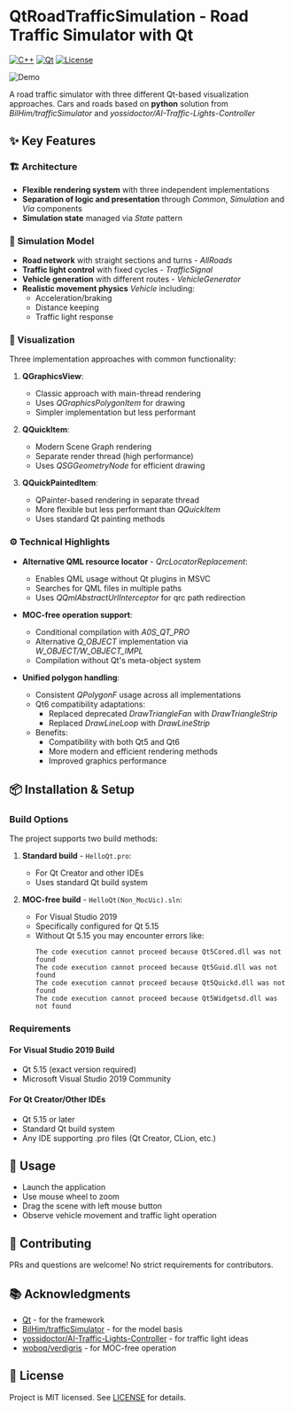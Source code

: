 # QtRoadTrafficSimulation - Road Traffic Simulator with Qt
[![C++](https://img.shields.io/badge/C%2B%2B-17-blue?logo=cplusplus)](https://en.wikipedia.org/wiki/C++)
[![Qt](https://img.shields.io/badge/Qt-5.15-blue?logo=qt)](https://www.qt.io/)
[![License](https://img.shields.io/badge/License-MIT-green)](https://github.com/Alex0vSky/QtRoadTrafficSimulation/blob/main/LICENSE)

![Demo](https://github.com/Alex0vSky/QtRoadTrafficSimulation/assets/52796897/f26689eb-eb79-459b-86b8-198bb3f7aa7c)

A road traffic simulator with three different Qt-based visualization approaches.
Cars and roads based on __python__ solution from *BilHim/trafficSimulator* and *yossidoctor/AI-Traffic-Lights-Controller*

## ✨ Key Features

### 🏗️ Architecture
- **Flexible rendering system** with three independent implementations
- **Separation of logic and presentation** through _Common_, _Simulation_ and _Via_ components
- **Simulation state** managed via _State_ pattern

### 🚦 Simulation Model
- **Road network** with straight sections and turns - _AllRoads_
- **Traffic light control** with fixed cycles - _TrafficSignal_
- **Vehicle generation** with different routes - _VehicleGenerator_
- **Realistic movement physics** _Vehicle_ including:
  - Acceleration/braking
  - Distance keeping
  - Traffic light response

### 🎨 Visualization
Three implementation approaches with common functionality:
1. **QGraphicsView**:
   - Classic approach with main-thread rendering
   - Uses _QGraphicsPolygonItem_ for drawing
   - Simpler implementation but less performant

2. **QQuickItem**:
   - Modern Scene Graph rendering
   - Separate render thread (high performance)
   - Uses _QSGGeometryNode_ for efficient drawing

3. **QQuickPaintedItem**:
   - QPainter-based rendering in separate thread
   - More flexible but less performant than _QQuickItem_
   - Uses standard Qt painting methods

### ⚙️ Technical Highlights
- **Alternative QML resource locator** - _QrcLocatorReplacement_:
  - Enables QML usage without Qt plugins in MSVC
  - Searches for QML files in multiple paths
  - Uses _QQmlAbstractUrlInterceptor_ for qrc path redirection

- **MOC-free operation support**:
  - Conditional compilation with _A0S_QT_PRO_
  - Alternative _Q_OBJECT_ implementation via _W_OBJECT/W_OBJECT_IMPL_
  - Compilation without Qt's meta-object system

- **Unified polygon handling**:
  - Consistent _QPolygonF_ usage across all implementations
  - Qt6 compatibility adaptations:
    - Replaced deprecated _DrawTriangleFan_ with _DrawTriangleStrip_
    - Replaced _DrawLineLoop_ with _DrawLineStrip_
  - Benefits:
    - Compatibility with both Qt5 and Qt6
    - More modern and efficient rendering methods
    - Improved graphics performance

## 📦 Installation & Setup

### Build Options
The project supports two build methods:

1. **Standard build** - `HelloQt.pro`:
   - For Qt Creator and other IDEs
   - Uses standard Qt build system

2. **MOC-free build** - `HelloQt(Non_MocUic).sln`:
   - For Visual Studio 2019
   - Specifically configured for Qt 5.15
   - Without Qt 5.15 you may encounter errors like:
     ```
     The code execution cannot proceed because Qt5Cored.dll was not found
     The code execution cannot proceed because Qt5Guid.dll was not found
     The code execution cannot proceed because Qt5Quickd.dll was not found
     The code execution cannot proceed because Qt5Widgetsd.dll was not found
     ```

### Requirements

#### For Visual Studio 2019 Build
- Qt 5.15 (exact version required)
- Microsoft Visual Studio 2019 Community
#### For Qt Creator/Other IDEs
- Qt 5.15 or later
- Standard Qt build system
- Any IDE supporting .pro files (Qt Creator, CLion, etc.)

## 🚀 Usage
- Launch the application
- Use mouse wheel to zoom
- Drag the scene with left mouse button
- Observe vehicle movement and traffic light operation

## 🤝 Contributing
PRs and questions are welcome! No strict requirements for contributors.

## 📚 Acknowledgments
- [Qt](https://www.qt.io/) - for the framework
- [BilHim/trafficSimulator](https://github.com/BilHim/trafficSimulator) - for the model basis
- [yossidoctor/AI-Traffic-Lights-Controller](https://github.com/yossidoctor/AI-Traffic-Lights-Controller) - for traffic light ideas
- [woboq/verdigris](https://github.com/woboq/verdigris) - for MOC-free operation

## 📜 License
Project is MIT licensed. See [LICENSE](https://github.com/Alex0vSky/QtRoadTrafficSimulation/blob/main/LICENSE) for details.
